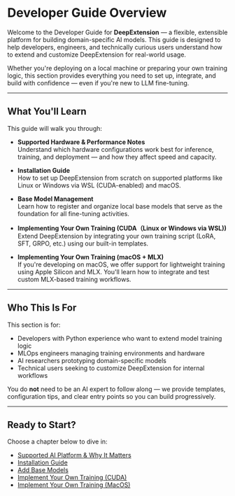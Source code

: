 # Developer Guide Overview

Welcome to the Developer Guide for **DeepExtension** — a flexible, extensible platform for building 
domain-specific AI models. This guide is designed to help developers, engineers, and technically curious users 
understand how to extend and customize DeepExtension for real-world usage.

Whether you're deploying on a local machine or preparing your own training logic, this section provides everything 
you need to set up, integrate, and build with confidence — even if you're new to LLM fine-tuning.

---

## What You'll Learn

This guide will walk you through:

- **Supported Hardware & Performance Notes**  
  Understand which hardware configurations work best for inference, training, and deployment — and how they affect 
speed and capacity.

- **Installation Guide**  
  How to set up DeepExtension from scratch on supported platforms like Linux or Windows via WSL (CUDA-enabled) and macOS.

- **Base Model Management**  
  Learn how to register and organize local base models that serve as the foundation for all fine-tuning 
activities.

- **Implementing Your Own Training (CUDA（Linux or Windows via WSL))**  
  Extend DeepExtension by integrating your own training script (LoRA, SFT, GRPO, etc.) using our built-in 
templates.

- **Implementing Your Own Training (macOS + MLX)**  
  If you're developing on macOS, we offer support for lightweight training using Apple Silicon and MLX. You'll 
learn how to integrate and test custom MLX-based training workflows.

---

## Who This Is For

This section is for:

- Developers with Python experience who want to extend model training logic
- MLOps engineers managing training environments and hardware
- AI researchers prototyping domain-specific models
- Technical users seeking to customize DeepExtension for internal workflows

You do **not** need to be an AI expert to follow along — we provide templates, configuration tips, and clear entry 
points so you can build progressively.

---

## Ready to Start?

Choose a chapter below to dive in:


- [Supported AI Platform & Why It Matters](ai-platform-overview.md)
- [Installation Guide](install.md)  
- [Add Base Models](how-to-add-base-models.md)  
- [Implement Your Own Training (CUDA)](implement-own-ai-training-cuda.md)  
- [Implement Your Own Training (MacOS)](implement-own-ai-training-mlx.md)

